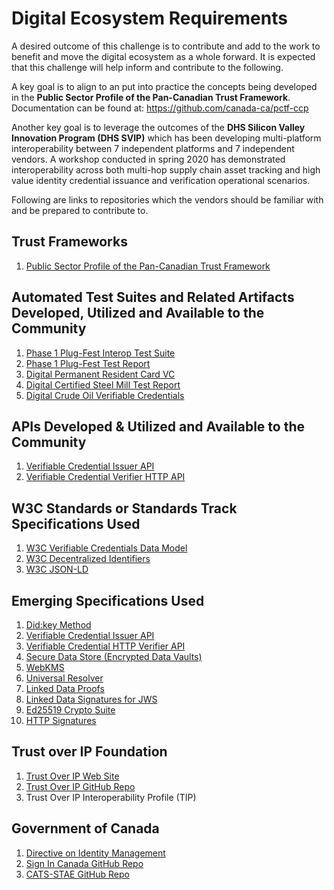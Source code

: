 # Digital Ecosystem Requirements

A desired outcome of this challenge is to contribute and add to the work to benefit and move the digital ecosystem as a whole forward. It is expected that this challenge will help inform and contribute to the following.

A key goal is to align to an put into practice the concepts being developed in the **Public Sector Profile of the Pan-Canadian Trust Framework**. Documentation can be found at: https://github.com/canada-ca/pctf-ccp

Another key goal is to leverage the outcomes of the **DHS Silicon Valley Innovation Program (DHS SVIP)** which has been developing multi-platform interoperability between 7 independent platforms and 7 independent vendors.  A workshop conducted in spring 2020 has demonstrated interoperability across both multi-hop supply chain asset tracking and high value identity credential issuance and verification operational scenarios.

Following are links to repositories which the vendors should be familiar with and be prepared to contribute to. 

## Trust Frameworks

1. [Public Sector Profile of the Pan-Canadian Trust Framework](https://github.com/canada-ca/pctf-ccp) 

## Automated Test Suites and Related Artifacts Developed, Utilized and Available to the Community

1. [Phase 1 Plug-Fest Interop Test Suite](https://github.com/w3c-ccg/vc-examples/tree/master/plugfest-2020)
2. [Phase 1 Plug-Fest Test Report](https://w3c-ccg.github.io/vc-examples/plugfest-2020.html)
3. [Digital Permanent Resident Card VC](https://digitalbazaar.github.io/citizenship-vocab/#example)
4. [Digital Certified Steel Mill Test Report](https://w3c-ccg.github.io/vc-examples/#hypothetical-certified-mill-test-report)
5. [Digital Crude Oil Verifiable Credentials](https://w3c-ccg.github.io/vc-examples/#hypothetical-crude-verifiable-credentials)

## APIs Developed & Utilized and Available to the Community

1. [Verifiable Credential Issuer API](https://w3c-ccg.github.io/vc-issuer-http-api/index.html)
2. [Verifiable Credential Verifier HTTP API](https://w3c-ccg.github.io/vc-verifier-http-api/index.html)

## W3C Standards or Standards Track Specifications Used
1. [W3C Verifiable Credentials Data Model](https://www.w3.org/TR/vc-data-model/)
2. [W3C Decentralized Identifiers](https://w3c.github.io/did-core/)
3. [W3C JSON-LD](https://www.w3.org/TR/json-ld11/)

## Emerging Specifications Used

1. [Did:key Method](https://w3c-ccg.github.io/did-method-key/)
2. [Verifiable Credential Issuer API](https://w3c-ccg.github.io/vc-issuer-http-api/index.html)
3. [Verifiable Credential HTTP Verifier API](https://w3c-ccg.github.io/vc-verifier-http-api/index.html)
4. [Secure Data Store (Encrypted Data Vaults) ](https://identity.foundation/secure-data-store/)
5. [WebKMS](https://w3c-ccg.github.io/webkms/)
6. [Universal Resolver](https://github.com/decentralized-identity/universal-resolver/blob/master/README.md)
7. [Linked Data Proofs](https://w3c-ccg.github.io/ld-proofs/)
8. [Linked Data Signatures for JWS](https://github.com/w3c-ccg/lds-jws2020)
9. [Ed25519 Crypto Suite](https://w3c-ccg.github.io/lds-ed25519-2018/)
10. [HTTP Signatures](https://tools.ietf.org/html/draft-ietf-httpbis-message-signatures-00)

## Trust over IP Foundation
1. [Trust Over IP Web Site](https://trustoverip.org)
2. [Trust Over IP GitHub Repo](https://github.com/trustoverip)
3. Trust Over IP Interoperability Profile (TIP)

## Government of Canada

1. [Directive on Identity Management](https://www.tbs-sct.gc.ca/pol/doc-eng.aspx?id=16577)
2. [Sign In Canada GitHub Repo](https://github.com/sign-in-canada)
3. [CATS-STAE GitHub Repo](https://github.com/canada-ca/CATS-STAE)
